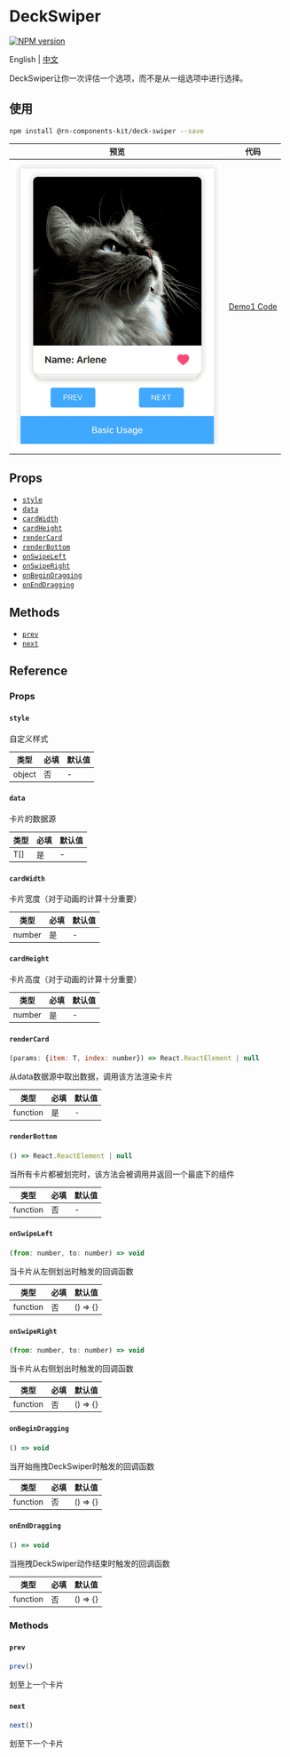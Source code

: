 # DeckSwiper

[![NPM version](https://img.shields.io/npm/v/@rn-components-kit/deck-swiper.svg)](https://www.npmjs.com/package/@rn-components-kit/deck-swiper)

English | [中文](./README.zh-CN.md)

DeckSwiper让你一次评估一个选项，而不是从一组选项中进行选择。

## 使用

```bash
npm install @rn-components-kit/deck-swiper --save
```

|预览|代码|
|------------|:---------:|
|<img width="375" src="./preview/basic-usage.gif"/>|[Demo1 Code](./demos/Demo1.js)|

## Props

- [`style`](#style)
- [`data`](#data)
- [`cardWidth`](#cardWidth)
- [`cardHeight`](#cardHeight)
- [`renderCard`](#renderCard)
- [`renderBottom`](#renderBottom)
- [`onSwipeLeft`](#onSwipeLeft)
- [`onSwipeRight`](#onSwipeRight)
- [`onBeginDragging`](#onBeginDragging)
- [`onEndDragging`](#onEndDragging)

## Methods

- [`prev`](#prev)
- [`next`](#next)

## Reference

### Props

#### `style`

自定义样式

|类型|必填|默认值|
|----|--------|-------|
|object|否|-|

#### `data`

卡片的数据源

|类型|必填|默认值|
|----|--------|-------|
|T[]|是|-|

#### `cardWidth`

卡片宽度（对于动画的计算十分重要）

|类型|必填|默认值|
|----|--------|-------|
|number|是|-|

#### `cardHeight`

卡片高度（对于动画的计算十分重要）

|类型|必填|默认值|
|----|--------|-------|
|number|是|-|

#### `renderCard`

```js
(params: {item: T, index: number}) => React.ReactElement | null
```

从data数据源中取出数据，调用该方法渲染卡片

|类型|必填|默认值|
|----|--------|-------|
|function|是|-|

#### `renderBottom`

```js
() => React.ReactElement | null
```

当所有卡片都被划完时，该方法会被调用并返回一个最底下的组件

|类型|必填|默认值|
|----|--------|-------|
|function|否|-|

#### `onSwipeLeft`

```js
(from: number, to: number) => void
```

当卡片从左侧划出时触发的回调函数

|类型|必填|默认值|
|----|--------|-------|
|function|否|() => {}|

#### `onSwipeRight`

```js
(from: number, to: number) => void
```

当卡片从右侧划出时触发的回调函数

|类型|必填|默认值|
|----|--------|-------|
|function|否|() => {}|

#### `onBeginDragging`

```js
() => void
```

当开始拖拽DeckSwiper时触发的回调函数

|类型|必填|默认值|
|----|--------|-------|
|function|否|() => {}|

#### `onEndDragging`

```js
() => void
```

当拖拽DeckSwiper动作结束时触发的回调函数

|类型|必填|默认值|
|----|--------|-------|
|function|否|() => {}|

### Methods

#### `prev`

```js
prev()
```

划至上一个卡片

#### `next`

```js
next()
```

划至下一个卡片
